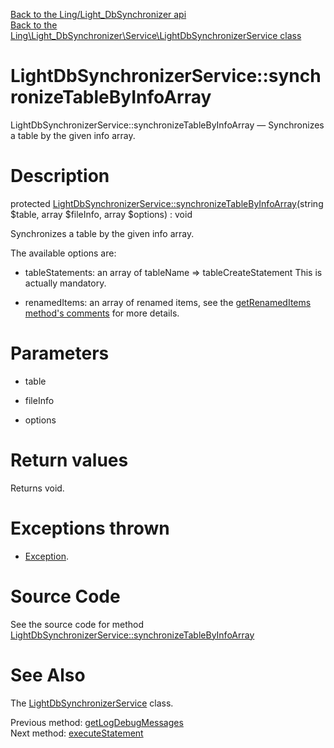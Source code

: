 [Back to the Ling/Light_DbSynchronizer api](https://github.com/lingtalfi/Light_DbSynchronizer/blob/master/doc/api/Ling/Light_DbSynchronizer.md)<br>
[Back to the Ling\Light_DbSynchronizer\Service\LightDbSynchronizerService class](https://github.com/lingtalfi/Light_DbSynchronizer/blob/master/doc/api/Ling/Light_DbSynchronizer/Service/LightDbSynchronizerService.md)


LightDbSynchronizerService::synchronizeTableByInfoArray
================



LightDbSynchronizerService::synchronizeTableByInfoArray — Synchronizes a table by the given info array.




Description
================


protected [LightDbSynchronizerService::synchronizeTableByInfoArray](https://github.com/lingtalfi/Light_DbSynchronizer/blob/master/doc/api/Ling/Light_DbSynchronizer/Service/LightDbSynchronizerService/synchronizeTableByInfoArray.md)(string $table, array $fileInfo, array $options) : void




Synchronizes a table by the given info array.



The available options are:

- tableStatements: an array of tableName => tableCreateStatement
     This is actually mandatory.

- renamedItems: an array of renamed items, see the [getRenamedItems method's comments](https://github.com/lingtalfi/Light_DbSynchronizer/blob/master/Service/LightDbSynchronizerService.php) for more details.




Parameters
================


- table

    

- fileInfo

    

- options

    


Return values
================

Returns void.


Exceptions thrown
================

- [Exception](http://php.net/manual/en/class.exception.php).&nbsp;







Source Code
===========
See the source code for method [LightDbSynchronizerService::synchronizeTableByInfoArray](https://github.com/lingtalfi/Light_DbSynchronizer/blob/master/Service/LightDbSynchronizerService.php#L394-L753)


See Also
================

The [LightDbSynchronizerService](https://github.com/lingtalfi/Light_DbSynchronizer/blob/master/doc/api/Ling/Light_DbSynchronizer/Service/LightDbSynchronizerService.md) class.

Previous method: [getLogDebugMessages](https://github.com/lingtalfi/Light_DbSynchronizer/blob/master/doc/api/Ling/Light_DbSynchronizer/Service/LightDbSynchronizerService/getLogDebugMessages.md)<br>Next method: [executeStatement](https://github.com/lingtalfi/Light_DbSynchronizer/blob/master/doc/api/Ling/Light_DbSynchronizer/Service/LightDbSynchronizerService/executeStatement.md)<br>

